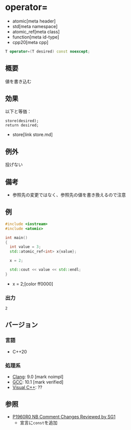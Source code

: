 # operator=
* atomic[meta header]
* std[meta namespace]
* atomic_ref[meta class]
* function[meta id-type]
* cpp20[meta cpp]

```cpp
T operator=(T desired) const noexcept;
```

## 概要
値を書き込む


## 効果
以下と等価：

```
store(desired);
return desired;
```
* store[link store.md]


## 例外
投げない


## 備考
- 参照先の変更ではなく、参照先の値を書き換えるので注意


## 例
```cpp example
#include <iostream>
#include <atomic>

int main()
{
  int value = 3;
  std::atomic_ref<int> x{value};

  x = 2;

  std::cout << value << std::endl;
}
```
* x = 2;[color ff0000]


### 出力
```
2
```


## バージョン
### 言語
- C++20

### 処理系
- [Clang](/implementation.md#clang): 9.0 [mark noimpl]
- [GCC](/implementation.md#gcc): 10.1 [mark verified]
- [Visual C++](/implementation.md#visual_cpp): ??


## 参照
- [P1960R0 NB Comment Changes Reviewed by SG1](http://www.open-std.org/jtc1/sc22/wg21/docs/papers/2019/p1960r0.html)
    - 宣言に`const`を追加
